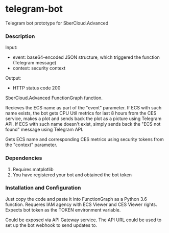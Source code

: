 # telegram-bot
Telegram bot prototype for SberCloud.Advanced

### Description
Input:
- event: base64-encoded JSON structure, which triggered the function (Telegram message)
- context: security context

Output:
- HTTP status code 200

SberCloud.Advanced FunctionGraph function.

Recieves the ECS name as part of the "event" parameter.
If ECS with such name exists, the bot gets CPU Util metrics for last 8 hours from the CES service, makes a plot and sends back the plot as a picture using Telegram API.
If ECS with such name doesn't exist, simply sends back the "ECS not found" message using Telegram API.

Gets ECS name and corresponding CES metrics using security tokens from the "context" parameter.

### Dependencies
1. Requires matplotlib
2. You have registered your bot and obtained the bot token

### Installation and Configuration
Just copy the code and paste it into FunctionGraph as a Python 3.6 function.
Requeres IAM agency with ECS Viewer and CES Viewer rights.
Expects bot token as the TOKEN environment variable.

Could be exposed via API Gateway service.
The API URL could be used to set up the bot webhook to send updates to.



